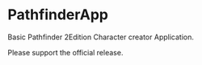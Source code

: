 # PathfinderApp

Basic Pathfinder 2Edition Character creator Application. 

Please support the official release.
